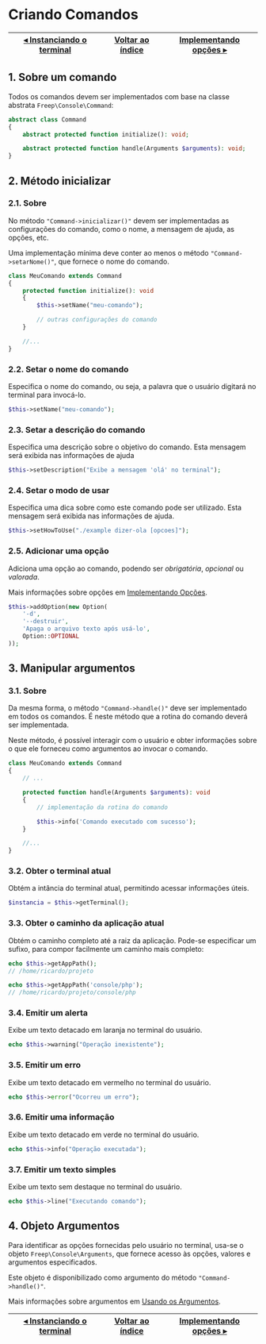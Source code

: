 # Criando Comandos

[◂ Instanciando o terminal](03-instanciando-o-terminal.md) | [Voltar ao índice](indice.md) | [Implementando opções ▸](05-implementando-opcoes.md)
-- | -- | --

## 1. Sobre um comando

Todos os comandos devem ser implementados com base na classe abstrata `Freep\Console\Command`:

```php
abstract class Command
{
    abstract protected function initialize(): void;

    abstract protected function handle(Arguments $arguments): void;
}
```

## 2. Método inicializar

### 2.1. Sobre

No método `"Command->inicializar()"` devem ser implementadas as configurações do comando, como o nome, a mensagem de ajuda, as opções, etc.

Uma implementação mínima deve conter ao menos o método `"Command->setarNome()"`, que fornece o nome do comando.

```php
class MeuComando extends Command
{
    protected function initialize(): void
    {
        $this->setName("meu-comando");

        // outras configurações do comando
    }

    //...
}
```

### 2.2. Setar o nome do comando

Especifica o nome do comando, ou seja, a palavra que o usuário digitará no terminal para invocá-lo.

```php
$this->setName("meu-comando");
```

### 2.3. Setar a descrição do comando

Especifica uma descrição sobre o objetivo do comando.
Esta mensagem será exibida nas informações de ajuda

```php
$this->setDescription("Exibe a mensagem 'olá' no terminal");
```

### 2.4. Setar o modo de usar

Especifica uma dica sobre como este comando pode ser utilizado.
Esta mensagem será exibida nas informações de ajuda.

```php
$this->setHowToUse("./example dizer-ola [opcoes]");
```

### 2.5. Adicionar uma opção

Adiciona uma opção ao comando, podendo ser *obrigatória*, *opcional* ou *valorada*.

Mais informações sobre opções em [Implementando Opções](05-implementando-opcoes.md).

```php
$this->addOption(new Option(
    '-d',
    '--destruir',
    'Apaga o arquivo texto após usá-lo',
    Option::OPTIONAL
));
```

## 3. Manipular argumentos

### 3.1. Sobre

Da mesma forma, o método `"Command->handle()"` deve ser implementado em todos os comandos. É neste método que a rotina do comando deverá ser implementada.

Neste método, é possível interagir com o usuário e obter informações sobre o que
ele forneceu como argumentos ao invocar o comando.

```php
class MeuComando extends Command
{
    // ...

    protected function handle(Arguments $arguments): void
    {
        // implementação da rotina do comando

        $this->info('Comando executado com sucesso');
    }

    //...
}
```

### 3.2. Obter o terminal atual

Obtém a intância do terminal atual, permitindo acessar informações úteis.

```php
$instancia = $this->getTerminal();
```

### 3.3. Obter o caminho da aplicação atual

Obtém o caminho completo até a raiz da aplicação. Pode-se especificar um sufixo,
para compor facilmente um caminho mais completo:

```php
echo $this->getAppPath();
// /home/ricardo/projeto

echo $this->getAppPath('console/php');
// /home/ricardo/projeto/console/php
```

### 3.4. Emitir um alerta

Exibe um texto detacado em laranja no terminal do usuário.

```php
echo $this->warning("Operação inexistente");
```

### 3.5. Emitir um erro

Exibe um texto detacado em vermelho no terminal do usuário.

```php
echo $this->error("Ocorreu um erro");
```

### 3.6. Emitir uma informação

Exibe um texto detacado em verde no terminal do usuário.

```php
echo $this->info("Operação executada");
```

### 3.7. Emitir um texto simples

Exibe um texto sem destaque no terminal do usuário.

```php
echo $this->line("Executando comando");
```

## 4. Objeto Argumentos

Para identificar as opções fornecidas pelo usuário no terminal, usa-se o objeto
`Freep\Console\Arguments`, que fornece acesso às opções, valores e argumentos
especificados.

Este objeto é disponibilizado como argumento do método `"Command->handle()"`.

Mais informações sobre argumentos em [Usando os Argumentos](06-usando-os-argumentos.md).

[◂ Instanciando o terminal](03-instanciando-o-terminal.md) | [Voltar ao índice](indice.md) | [Implementando opções ▸](05-implementando-opcoes.md)
-- | -- | --
